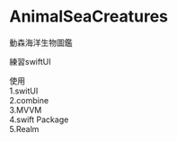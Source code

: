 # AnimalSeaCreatures
動森海洋生物圖鑑

練習swiftUI  

使用  
1.switUI  
2.combine  
3.MVVM  
4.swift Package  
5.Realm  
